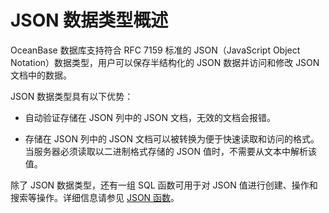 # JSON 数据类型概述

OceanBase 数据库支持符合 RFC 7159 标准的 JSON（JavaScript Object Notation）数据类型，用户可以保存半结构化的 JSON 数据并访问和修改 JSON 文档中的数据。

JSON 数据类型具有以下优势：

* 自动验证存储在 JSON 列中的 JSON 文档，无效的文档会报错。

* 存储在 JSON 列中的 JSON 文档可以被转换为便于快速读取和访问的格式。当服务器必须读取以二进制格式存储的 JSON 值时，不需要从文本中解析该值。

除了 JSON 数据类型，还有一组 SQL 函数可用于对 JSON 值进行创建、操作和搜索等操作。详细信息请参见 [JSON 函数](../../../400.functions-of-mysql-mode/700.json-functions-of-mysql-mode/100.create-json-text-function-of-mysql-mode/100.json-array-of-mysql-mode.md)。
